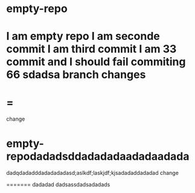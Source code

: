 
# empty-repo
I am empty repo
I am seconde commit
I am third commit
I am 33 commit and I should fail
commiting 66
sdadsa
branch changes
=======
=
=======
change
# empty-repodadadsddadadadaadadaadada
dadqdadadddadadadadasd;aslkdf;laskjdf;kjsadadaddadadad
change

=======
dadadad
dadsassdadsadadads
